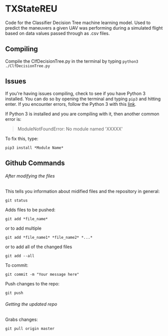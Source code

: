 # TXStateREU

Code for the Classifier Decision Tree machine learning model. Used to predict the maneuvers a given UAV was performing during a simulated flight based on data values passed through as .csv files. 

## Compiling

Compile the ClfDecisionTree.py in the terminal by typing ```python3 ./ClfDecisionTree.py```

## Issues

If you're having issues compiling, check to see if you have Python 3 installed. You can do so by opening the terminal and typing ```pip3``` and hitting enter. If you encounter errors, follow the Python 3 with this [link](https://realpython.com/installing-python/).

If Python 3 is installed and you are compiling with it, then another common error is:
> ModuleNotFoundError: No module named 'XXXXX'

To fix this, type:
```
pip3 install *Module Name*
```

## Github Commands

###### After modifying the files

This tells you information about midified files and the repository in general:
```
git status
```

Adds files to be pushed:
```
git add *file_name*
```
or to add multiple
```
git add *file_name1* *file_name2* *...*
```
or to add all of the changed files
```
git add --all
```

To commit:
```
git commit -m "Your message here"
```

Push changes to the repo:
```
git push
```

###### Getting the updated repo

Grabs changes:
```
git pull origin master
```
